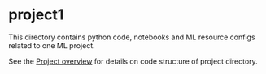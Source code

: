 # project1

This directory contains python code, notebooks and ML resource configs related to one ML project.

See the [Project overview](../docs/project-overview.md) for details on code structure of project directory.